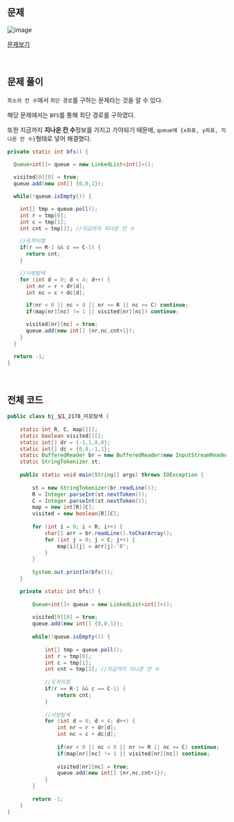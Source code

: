 ## 문제

![image](https://user-images.githubusercontent.com/62600984/121631289-c357be00-cab9-11eb-8fea-855d0dd1b0e2.png)

[문제보기](https://www.acmicpc.net/problem/2178)

<br>

## 문제 풀이

`최소의 칸 수`에서 `최단 경로`를 구하는 문제라는 것을 알 수 있다.

해당 문제에서는 `BFS`를 통해 최단 경로를 구하였다.

또한 지금까지 **지나온 칸 수**정보를 가지고 가야되기 때문에, `queue에 {x좌표, y좌표, 지나온 칸 수}`형태로 넣어 해결했다.

```java
private static int bfs() {
		
  Queue<int[]> queue = new LinkedList<int[]>();

  visited[0][0] = true;
  queue.add(new int[] {0,0,1});

  while(!queue.isEmpty()) {

    int[] tmp = queue.poll();
    int r = tmp[0];
    int c = tmp[1];
    int cnt = tmp[2]; //지금까지 지나온 칸 수

    //도착지점
    if(r == R-1 && c == C-1) {
      return cnt;
    }

    //사방탐색
    for (int d = 0; d < 4; d++) {
      int nr = r + dr[d];
      int nc = c + dc[d];

      if(nr < 0 || nc < 0 || nr >= R || nc >= C) continue;
      if(map[nr][nc] != 1 || visited[nr][nc]) continue;

      visited[nr][nc] = true;
      queue.add(new int[] {nr,nc,cnt+1});
    }
  }

  return -1;
}
```

<br>

## 전체 코드

```java
public class bj_실1_2178_미로탐색 {
	
	static int R, C, map[][];
	static boolean visited[][];
	static int[] dr = {-1,1,0,0};
	static int[] dc = {0,0,-1,1};
	static BufferedReader br = new BufferedReader(new InputStreamReader(System.in));
	static StringTokenizer st;
	
	public static void main(String[] args) throws IOException {
		
		st = new StringTokenizer(br.readLine());
		R = Integer.parseInt(st.nextToken());
		C = Integer.parseInt(st.nextToken());
		map = new int[R][C];
		visited = new boolean[R][C];
		
		for (int i = 0; i < R; i++) {
			char[] arr = br.readLine().toCharArray();
			for (int j = 0; j < C; j++) {
				map[i][j] = arr[j]-'0';
			}
		}
		
		System.out.println(bfs());
	}

	private static int bfs() {
		
		Queue<int[]> queue = new LinkedList<int[]>();
		
		visited[0][0] = true;
		queue.add(new int[] {0,0,1});
		
		while(!queue.isEmpty()) {
			
			int[] tmp = queue.poll();
			int r = tmp[0];
			int c = tmp[1];
			int cnt = tmp[2]; //지금까지 지나온 칸 수
			
			//도착지점
			if(r == R-1 && c == C-1) {
				return cnt;
			}
			
			//사방탐색
			for (int d = 0; d < 4; d++) {
				int nr = r + dr[d];
				int nc = c + dc[d];
				
				if(nr < 0 || nc < 0 || nr >= R || nc >= C) continue;
				if(map[nr][nc] != 1 || visited[nr][nc]) continue;
				
				visited[nr][nc] = true;
				queue.add(new int[] {nr,nc,cnt+1});
			}
		}
		
		return -1;
	}
}
```
